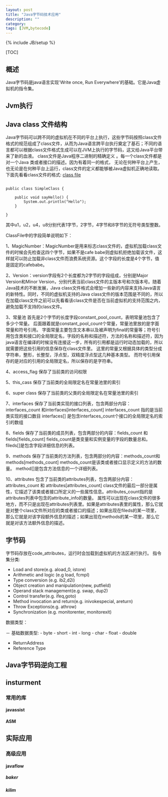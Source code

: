 ```yaml
---
layout: post
title: "Java字节码技术应用"
description: ""
category: 
tags: [JVM,bytecode]
---
```

{% include JB/setup %}

[TOC]
## 概述
Java字节码是java语言实现'Write once, Run Everywhere'的基础。它是Java虚拟机的指令集。

## Jvm执行

## Java class 文件结构

Java字节码可以跨不同的虚拟机在不同的平台上执行，这些字节码按照class文件格式的规范组成了class文件，从而为Java语言跨平台执行奠定了基石；不同的语言都可以根据class文件格式生成可以在JVM上执行的字节码，这又给Java平台带来了新的血液。 class文件是Java程序二进制的精确定义 。每一个class文件都是对一个Java 类或者接口的描述。因为有着同一的格式， 无论在何种平台上产生，也无论是在何种平台上运行，class文件的定义都能够被Java虚拟机正确地读取。下面先看看class文件的格式:
[class file](http://kenvifire.github.com/images/jvm-1.png)
<pre><code>
public class SimpleClass {

    public void sayHello() {
        System.out.println("Hello");
    }

}
</code></pre>



其中u1，u2，u4，u8分别代表1字节，2字节，4字节和8字节的无符号类型整数。

ClassFile中的字段简单说明如下：

1、MagicNumber：MagicNumber是用来标志class文件的，虚拟机加载class文件的时候会先检查这四个字节，如果不是cafe babe则虚拟机拒绝加载该文件，这样就可以防止加载非class文件而浪费系统资源。这个字段的长度是4个字节，值是固定的cafebabe。

2、Version：version字段有2个长度都为2字节的字段组成，分别是Major Version和Minor Version，分别代表当前class文件的主版本号和次版本号。随着Java技术的不断发展，Java class文件格式会增加一些新的内容来支持Java语言的新特性。同时，不同的虚拟机支持的Java class文件的版本范围是不同的，所以在加载class文件之前可以先看看该class文件是否在当前虚拟机的支持范围之内，避免加载不支持的class文件。

3、常量池 首先是2个字节的长度字段constant_pool_count，表明常量池包含了多少个常量。 后面跟着就是constant_pool_count个常量，常量池里放的是字面常量和符号引用。 字面常量主要包含文本串以及被声明为final的常量等；符号引用包含类和接口的全局限定名，字段的名称和描述符，方法的名称和描述符，因为java语言在编译的时候没有连接这一步，所有的引用都是运行时动态加载的，所以就需要把这些引用的信息保存在class文件里。 这里的常量又根据具体的类型分成字符串，整形，长整型，浮点型，双精度浮点型这几种基本类型。 而符号引用保存的是对应的引用的全局限定名，所以保存的是字符串。

4、access_flag 保存了当前类的访问权限

5、this_cass 保存了当前类的全局限定名在常量池里的索引

6、super class 保存了当前类的父类的全局限定名在常量池里的索引

7、interfaces 保存了当前类实现的接口列表，包含两部分内容：interfaces_count 和interfaces[interfaces_count] interfaces_count 指的是当前类实现的接口数目 interfaces[] 是包含interfaces_count个接口的全局限定名的索引的数组

8、fields 保存了当前类的成员列表，包含两部分的内容：fields_count 和 fields[fields_count] fields_count是类变量和实例变量的字段的数量总和。 fileds[]是包含字段详细信息的列表。

9、methods 保存了当前类的方法列表，包含两部分的内容：methods_count和methods[methods_count] methods_count是该类或者接口显示定义的方法的数量。 method[]是包含方法信息的一个详细列表。

10、attributes 包含了当前类的attributes列表，包含两部分内容：attributes_count 和 attributes[attributes_count] class文件的最后一部分是属性，它描述了该类或者接口所定义的一些属性信息。attributes_count指的是attributes列表中包含的attribute_info的数量。 属性可以出现在class文件的很多地方，而不只是出现在attributes列表里。如果是attributes表里的属性，那么它就是对整个class文件所对应的类或者接口的描述；如果出现在fileds的某一项里，那么它就是对该字段额外信息的描述；如果出现在methods的某一项里，那么它就是对该方法额外信息的描述。

## 字节码
字节码存放在code_attributes，运行时会加载到虚拟机的方法区进行执行。
指令集分类:

- Load and store(e.g. aload_0, istore)
- Arithmetic and logic (e.g load, fcmpl)
- Type conversion (e.g. ib2,d2i)
- Object creation and manipulation(new, putfield)
- Operand stack management(e.g. swap, dup2)
- Control transfer(e.g. ifeq,goto)
- Method invocation and return(e.g. inivokespecial, areturn)
- Throw Exceptions(e.g. athrow)
- Synchronization (e.g. monitorenter, monitorexit)

数据类型：

－ 基础数据类型:
    - byte
    - short
    - int
    - long
    - char
    - float
    - double
- ReturnAddress
- Reference Type

## Java字节码逆向工程

## insturment

### 常用的库

#### javassist

#### ASM

## 实际应用

#### 




### 高级应用

#### javaflow

##### baker
##### kilim
